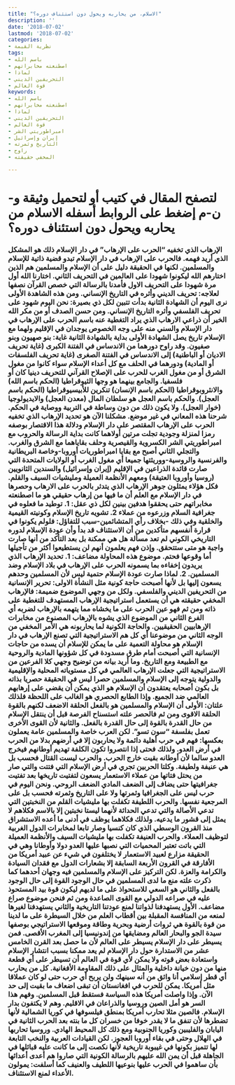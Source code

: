 ```yaml
---
title: "الاسلام، من يحاربه ويحول دون استئناف دوره؟"
description: ''
date: '2018-07-02'
lastmod: '2018-07-02'
categories:
- نظرية القيمة
tags:
- باسم الله
- اصطنعته مخابراتهم
- لماذا
- التحريفين الديني
- قوة العالم
keywords:
- باسم الله
- اصطنعته مخابراتهم
- لماذا
- التحريفين الديني
- قوة العالم
- امبراطوريتي الشر
- إيران وإسرائيل
- التاريخ وثمرته
- راوح
- المخفي حقيقته

---
```

# **لتصفح المقال في كتيب أو لتحميل وثيقة و-ن-م إضغط على الروابط أسفله** **الاسلام من يحاربه ويحول دون استئناف دوره؟**

### الإرهاب الذي تخفيه “الحرب على الإرهاب” في دار الإسلام ذلك هو المشكل الذي أريد فهمه. فالحرب على الإرهاب في دار الإسلام تبدو قضية ذاتية للإسلام والمسلمين. لكنها في الحقيقة دليل على أن الإسلام والمسلمين هم الذين اختارهم الله ليكونوا شهودا على العالمين في التحريف الثاني. اختارنا الله أول مرة شهودا على التحريف الاول فأمدنا بالرسالة التي خصص القرآن نصفها لعلاجه: تحريف الديني وأثره في التاريخ الإنساني. ومن هذه الشاهدة الأولى نرى اليوم أن الشهادة الثانية بدأت تتبين لكل ذي بصيرة: نحن اليوم شهود على تحريف الفلسفي وأثره التاريخ الإنساني. ومن حسن الصدف أو من مكر الله الخير أن ذراعي الارهاب الذي يراد التغطية عنه باسم الحرب على الإرهاب في دار الإسلام والسني منه على وجه الخصوص يوجدان في الإقليم ولهما مع الإسلام تاريخ يصل الشهادة الأولى بداية بالشهادة الثانية غاية: بنو صهيون وبنو صفيون. وقد راوح دورهما من الاندساس في الفتنة الكبرى (غاية تحريف الاديان أو الباطنية) إلى الاندساس في الفتنة الصغرى (غاية تحريف الفلسفات أو المادية) ودورهما في الحلف مع كل أعداء الإسلام سواء كانوا من مغول الشرق أو من مغول الغرب للحرب على الإصلاح القرآني للتحريف دينيا كان أو فلسفيا. والجامع بينهما هو وجها الثيوقراطيا (الحكم باسم الله) والانثروبوقراطيا (الحكم باسم الإنسان) تنكرين للأبيسيوقراطيا (الحكم باسم العجل). والحكم باسم العجل هو سلطان المال (معدن العجل) والايديولوجيا (خوار العجل). ولا يكون ذلك من دون وساطة في التربية ووصاية في الحكم. شرحنا هذه المعاني في غير موضع. مشكلنا الآن هو تحديد الإرهاب الذي تخفيه الحرب على الإرهاب المقتصر على دار الإسلام ودلالة هذا الاقتصار بوصفه رمزا لمنزلة وجودية تجلت مرتين أولاهما كانت بداية الرسالة والحروب مع امبراطوريتي الشر الكسروية والقيصرية وحلف بقاياهما مع الشرق والغرب. والتجلي الثاني أصبح مع بقايا امبراطوريات أوروبا-وخاصة البريطانية والفرنسية والروسية-ووريثتها جميعا أي مغول الغرب أو الولايات المتحدة التي صارت قائدة الذراعين في الإقليم (إيران وإسرائيل) والسندين الثانويين (روسيا وأوروبا العتيقة) ومعهم الأنظمة العميلة ومليشيات السيف والقلم. فكل هؤلاء يمثلون جوهر الإرهاب الذي يتدثر بالحرب على الارهاب وحصرها في دار الإسلام مع العلم أن ما فيها من إرهاب حقيقي هو ما اصطنعته مخابراتهم حتى يحققوا هدفين بينين لكل ذي عقل: 1. توطيد ما فعلوه في جغرافية السلام وزرعوه من عملاء 2. تشويه تاريخ الإسلام وكونيته القيمية والخلقية وفي ذلك -بخلاف رأي المتشائمين-سبب للتفاؤل: فلولم يكونوا في قرارة أنفسهم متأكدين من أن الاستئناف قد بدأ وأن عودة الإسلام لدوره التاريخي الكوني لم تعد مسألة هل هي ممكنة بل بعد التأكد من أنها صارت واجبة هو متى ستتحقق. وإذن فهم يعلمون أنهم لن يستطيعوا أكثر من تأجيلها أما وقوعها فحتم. موضوع هذه المحاولة مضاعف: 1. تحديد الإرهاب الذي يريدون إخفاءه بما يسمونه الحرب على الإرهاب في بلاد الإسلام وضد المسلمين. 2. لماذا صارت عودة الإسلام حتمية ليس لأن المسلمين وحدهم يسعون إليها بل لأنها أصبحت حاجة كونية مثل النشأة الاولى: تحرير الإنسانية من التحريفين الديني والفلسفي. ولكل من وجهي الموضوع ضميمة: فالإرهاب المخفي حقيقته هي أن يستعمل استراتيجية الإرهاب المستهدف للتغطية على ذاته ومن ثم فهو عين الحرب على ما يخشاه مما يتهمه بالإرهاب لضربه أي الفرع الثاني من الموضوع الذي يشوه بالإرهاب المصنوع من مخابرات الإرهابيين الحقيقيين. والحاجة الكونية لما يحاربونه هي الأمر المخفي من الوجه الثاني من موضوعنا أي كل هم الاستراتيجية التي تصنع الإرهاب في دار الإسلام هو محاولة التعمية على ما يمكن للإسلام أن يسده من حاجات الإنسانية التي أصبحت أمام طرق مسدودة في كل شؤونها المادية والروحية مع الطبيعة ومع التاريخ. وما أريد بيانه من توضيح وجهي كلا الفرعين من الاستراتيجية التي جعلت الإرهاب العالمي في كل مستوياته المحلية والإقليمية والدولية يتوجه إلى الإسلام والمسلمين حصرا ليس في الحقيقة حصريا بذاته بل بكون أصحابه يعتقدون أن الإسلام هو الذي يمكن أن يقضي على إرهابهم العالمي ضد الجميع. وإذا الطابع الحصري هو الغالب على اللحظة فلذلك علتان: الأولى أن الإسلام والمسلمين هو بالفعل الحلقة الاضعف لكنهم بالقوة الحلقة الاقوى ومن ثم فالحصر علته استسناح الفرصة قبل أن ينتقل الإسلام من حال القدرة بالقوة إلى حال القدرة بالفعل. والثانية لأن القوى الأخرى تعمل بفلسفة “سون تسو”. لكن العرب خاصة والمسلمين عامة يعملون بعكسها: فهم في حرب أهلية دائمة ولا يحاربون إلا في أرضهم بدلا من الحرب في أرض العدو. ولذلك فحتى إذا انتصروا تكون الكلفة تهديم أوطانهم فيخرج العدو سالما لأن أوطانه بقيت خارج الحرب. والحرب ليست القتال فحسب بل هي عنيفة ولطيفة. وكلتا الحربين تجري في أرض الإسلام التي فتتت والتي صار من يحتل فتاتها من عملاء الاستعمار يسعون لتفتيت تاريخها بعد تفتيت جغرافيتها حتى يضاف إلى الضعف المادي الضعف الروحي. ونحن اليوم في حرب ليس على الجغرافيا وثمرتها ولا على التاريخ وثمرته فحسب بل على المرجعية نفسها. والحرب اللطيفة تكفلت بها مليشيات القلم من النخبتين التي تدعي الأصالة والتي تدعي الحداثة لأنهما ليستا نخبتين إلا بالاسم فكلاهم لا يمثل إلى قشور ما يدعيه. ولذلك فكلاهما يوظف في أدنى ما أعده الاستشراق منذ القرون الوسطي الذي كان كنسيا وصار تابعا لمخابرات الدول الغربية لتوظيف العملاء. والحرب العنيفة تكفلت بها مليشيات السيف والأنظمة العميلة التي باتت تعتبر المحميات التي نصبها عليها العدو دولا وأوطانا وهي في الحقيقة مزارع لعبيد الاستعمار لا يختلفون في شيء عن عبيد أمريكا من الأفارقة في القرون الأربعة السابقة إلا بشعارات الدول مع فقدان السيادة والكرامة والعزة. لكن التركيز على الإسلام والمسلمين فيه وجهان أحدهما كما ذكرت علته منع ما لدى المسلمين في حال الوجود القوة إلى حال الوجود بالفعل والثاني هو السعي للاستحواذ على ما لديهم ليكون قوة بيد المستحوذ عليه في صراعه الدولي مع القوى الصاعدة ومن ثم فنحن موضوع صراع مضاعف. الأول يستهدفنا لذواتنا لمنع عودتنا التاريخية والثاني يستهدفنا لغيرها لمنعه من المنافسة المقبلة بين أقطاب العلم من خلال السيطرة على ما لدينا من قوة بالقوة هي ثروات أرضية وبحرية وطاقة وموقعها الاستراتيجي بوصفها سيدة الجو والبحار العالم ومضايقها من إندونيسيا إلى المغرب الأقصى. فمن يسيطر على دار الإسلام يسيطر على العالم لأن ما حصل بعد القرن الخامس عشر من الاستدارة حول دار الإسلام لم يعد ممكنا بسبب انتشار الإسلام واستعادة بعض قوته ولا يمكن لأي قوة في العالم أن تسيطر على أي قطعة منها من دون خيانة داخلية والمثال على ذلك المقاومة الأفغانية. كل من يحارب أي قطر إسلامي أنا واثق من أنه سينهك ولن يربح أي حرب حتى لو كان عملاقا مثل أمريكا. يمكن للحرب في افغانستان أن تبقى اضعاف ما بقيت إلى حد الآن. وإذا واصلت أمريكا هذه السياسة فستقط قبل المسلمين. وفهم هذا السر هو أمل الصين وروسيا والذراعان في الاقليم. وهم لا يكتفون بدار الإسلام. فالصين مثلا تحارب أمريكا بمنطق فيلسوفها في كوريا الشمالية لأنها تضطرها لأن تنفق ما لا يقدر خوفا من خسران كل ما بنته بعد الحرب الثانية في اليابان والفليبين وكوريا الجنوبية ومع ذلك كل المحيط الهادي. وروسيا تحاربها في الهلال وحتى في بقاء أوروبا العجوز. لكن القيادات العربية والنخب التابعة لها تتميز بكونها في غيبوبة تاريخية لأنها نكصت إلى ما كانت عليه قبائلها في الجاهلة قبل أن يمن الله عليهم بالرسالة الكونية التي صاروا هم أعدى أعدائها بأن ساهموا في الحرب عليها بنوعيها اللطيف والعنيف كما أسلفت: يمولون الأعداء لمنع الاستئناف.

###